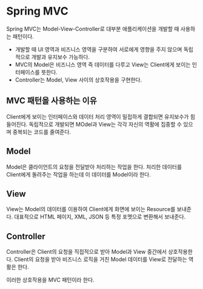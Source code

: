 # Spring MVC

Spring MVC는 Model-View-Controller로 대부분 애플리케이션을 개발할 때 사용하는 패턴이다.
* 개발할 때 UI 영역과 비즈니스 영역을 구분하여 서로에게 영향을 주지 않으며 독립적으로 개발과 유지보수 가능하다.
* MVC의 Model은 비즈니스 영역 즉 데이터를 다루고 View는 Client에게 보이는 인터페이스를 뜻한다.
* Controller는 Model, View 사이의 상호작용을 구현한다.

  
## MVC 패턴을 사용하는 이유

Client에게 보이는 인터페이스와 데이터 처리 영역이 밀접하게 결합되면 유지보수가 힘들어진다. 독립적으로 개발되면 MOdel과 View는 각각 자신의 역활에 집중할 수 있으며 중복되는 코드를 줄여준다.

## Model

Model은 클라이언트의 요청을 전달받아 처리하는 작업을 한다. 처리한 데이터를 Client에게 돌려주는 작업을 하는데 이 데이터를 Model이라 한다.

## View 

View는 Model의 데이터를 이용하여 Client에게 화면에 보이는 Resource를 보내준다. 대표적으로 HTML 페이지, XML, JSON 등 특정 포멧으로 변환해서 보내준다.

## Controller

Controller은 Client의 요청을 직접적으로 받아 Model과 View 중간에서 상호작용한다. Client의 요청을 받아 비즈니스 로직을 거친 Model 데이터를 View로 전달하는 역활은 한다.

이러한 상호작용을 MVC 패턴이라 한다.
